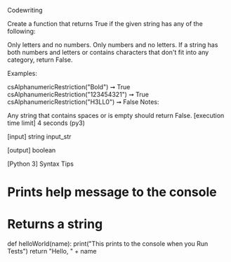 Codewriting

Create a function that returns True if the given string has any of the following:

Only letters and no numbers.
Only numbers and no letters.
If a string has both numbers and letters or contains characters that don't fit into any category, return False.

Examples:

csAlphanumericRestriction("Bold") ➞ True
csAlphanumericRestriction("123454321") ➞ True
csAlphanumericRestriction("H3LL0") ➞ False
Notes:

Any string that contains spaces or is empty should return False.
[execution time limit] 4 seconds (py3)

[input] string input_str

[output] boolean

[Python 3] Syntax Tips

# Prints help message to the console
# Returns a string
def helloWorld(name):
    print("This prints to the console when you Run Tests")
    return "Hello, " + name